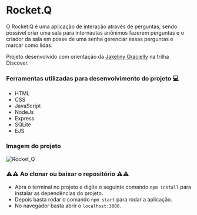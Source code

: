 # Rocket.Q

O Rocket.Q é uma aplicação de interação através de perguntas, sendo possível criar uma sala para internautas anônimos fazerem perguntas e o criador da sala em posse de uma senha gerenciar essas perguntas e marcar como lidas.

Projeto desenvolvido com orientação da [Jakeliny Gracielly](https://github.com/jakeliny) na trilha Discover.

### Ferramentas utilizadas para desenvolvimento do projeto 💻

- HTML
- CSS
- JavaScript
- NodeJs
- Express
- SQLite
- EJS

### Imagem do projeto

![Rocket_Q](https://user-images.githubusercontent.com/71888055/125177929-4a31b080-e1b6-11eb-8d44-e92665aded0e.png)

### ⚠️⚠️ Ao clonar ou baixar o repositório ⚠️⚠️

- Abra o terminal no projeto e digite o seguinte comando `` npm install `` para instalar as dependências do projeto.
- Depois basta rodar o comando `` npm start `` para rodar a aplicação.
- No navegador basta abrir o `` localhost:3000 ``.